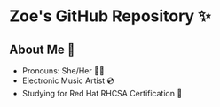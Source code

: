 # Zoe's GitHub Repository ✨

## About Me 💖

* Pronouns: She/Her 🏳️‍⚧️
* Electronic Music Artist 💿
* Studying for Red Hat RHCSA Certification 📕

